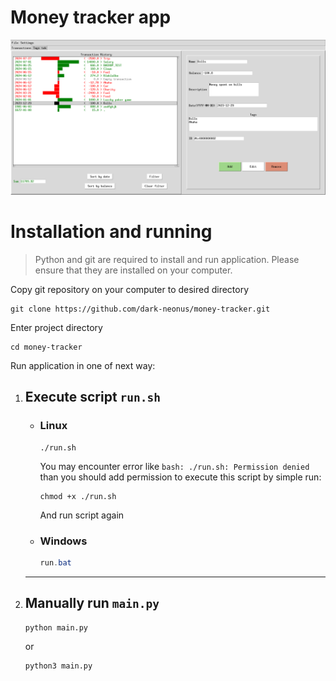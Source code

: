 # Money tracker app
![GUI Preview](assets/imgs/gui_example.png)

# Installation and running
> Python and git are required to install and run application. Please ensure that they are installed on your computer.

Copy git repository on your computer to desired directory

```shell
git clone https://github.com/dark-neonus/money-tracker.git
```
Enter project directory

```shell
cd money-tracker
```

Run application in one of next way:
1. ## Execute script `run.sh`
    - ### Linux
        ```shell
        ./run.sh
        ```
        You may encounter error like `bash: ./run.sh: Permission denied` than  you should add permission to execute this script by simple run:
        ```shell
        chmod +x ./run.sh
        ```
        And run script again
    - ### Windows
        ```powershell
        run.bat
        ```
    ___
2. ## Manually run `main.py`
    ```shell
    python main.py
    ```
    or
    ```shell
    python3 main.py
    ```


